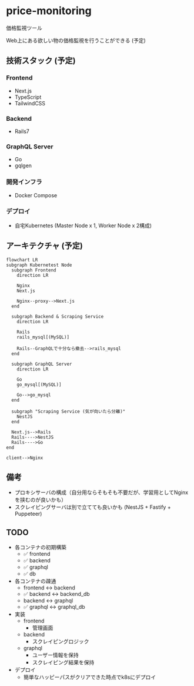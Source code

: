 # price-monitoring

価格監視ツール

Web上にある欲しい物の価格監視を行うことができる (予定)

## 技術スタック (予定)

### Frontend

- Next.js
- TypeScript
- TailwindCSS

### Backend

- Rails7

### GraphQL Server

- Go
- gqlgen

### 開発インフラ

- Docker Compose

### デプロイ

- 自宅Kubernetes (Master Node x 1, Worker Node x 2構成)

## アーキテクチャ (予定)

```mermaid
flowchart LR
subgraph Kubernetest Node
  subgraph Frontend
    direction LR

    Nginx
    Next.js

    Nginx--proxy-->Next.js
  end

  subgraph Backend & Scraping Service
    direction LR

    Rails
    rails_mysql[(MySQL)]

    Rails--GraphQLで十分なら撤去-->rails_mysql
  end

  subgraph GraphQL Server
    direction LR

    Go
    go_mysql[(MySQL)]

    Go-->go_mysql
  end

  subgraph "Scraping Service (気が向いたら分離)"
    NestJS
  end

  Next.js-->Rails
  Rails---->NestJS
  Rails---->Go
end

client-->Nginx
```

## 備考

- プロキシサーバの構成（自分用ならそもそも不要だが、学習用としてNginxを挟むのが良いかも）
- スクレイピングサーバは別で立てても良いかも (NestJS + Fastify + Puppeteer)

## TODO

- 各コンテナの初期構築
  - ✅ frontend
  - ✅ backend
  - ✅ graphql
  - ✅ db
- 各コンテナの疎通
  - frontend <-> backend
  - ✅ backend <-> backend_db
  - backend <-> graphql
  - ✅ graphql <-> graphql_db
- 実装
  - frontend
    - 管理画面
  - backend
    - スクレイピングロジック
  - graphql
    - ユーザー情報を保持
    - スクレイピング結果を保持
- デプロイ
  - 簡単なハッピーパスがクリアできた時点でk8sにデプロイ
